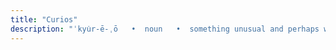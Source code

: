 ```yaml
---
title: "Curios"
description: "ˈkyu̇r-ē-ˌō   •  noun   •  something unusual and perhaps worthy of collecting"
---
```


